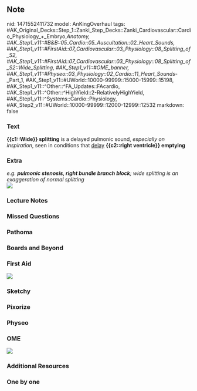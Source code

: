 ## Note
nid: 1471552411732
model: AnKingOverhaul
tags: #AK_Original_Decks::Step_1::Zanki_Step_Decks::Zanki_Cardiovascular::Cardio_Physiology_+_Embryo,_Anatomy, #AK_Step1_v11::#B&B::05_Cardio::05_Auscultation::02_Heart_Sounds, #AK_Step1_v11::#FirstAid::07_Cardiovascular::03_Physiology::08_Splitting_of_S2, #AK_Step1_v11::#FirstAid::07_Cardiovascular::03_Physiology::08_Splitting_of_S2::Wide_Splitting, #AK_Step1_v11::#OME_banner, #AK_Step1_v11::#Physeo::03_Physiology::02_Cardio::11_Heart_Sounds_-_Part_1, #AK_Step1_v11::#UWorld::10000-99999::15000-15999::15198, #AK_Step1_v11::^Other::^FA_Updates::FAcardio, #AK_Step1_v11::^Other::^HighYield::2-RelativelyHighYield, #AK_Step1_v11::^Systems::Cardio::Physiology, #AK_Step2_v11::#UWorld::10000-99999::12000-12999::12532
markdown: false

### Text
<div>
  <b>{{c1::Wide}} splitting</b> is a delayed pulmonic sound,
  <i>especially on inspiration</i>, seen in conditions that
  <u>delay</u> <b>{{c2::right ventricle}} emptying</b>
</div>

### Extra
<div>
  <i>e.g. <b>pulmonic stenosis, right bundle branch block</b>; wide
  splitting is an exaggeration of normal splitting</i>
</div>
<div><img src="paste-74204149973083.jpg"></div>

### Lecture Notes


### Missed Questions


### Pathoma


### Boards and Beyond


### First Aid
<img src="tmpF1u4NP.png">

### Sketchy


### Pixorize


### Physeo


### OME
<div class="ome-widget">
  <a href="https://onlinemeded.org?ref=anki"><img src=
  "_OME_AnkiFlashcards_General_3.png"></a>
</div>

### Additional Resources


### One by one

